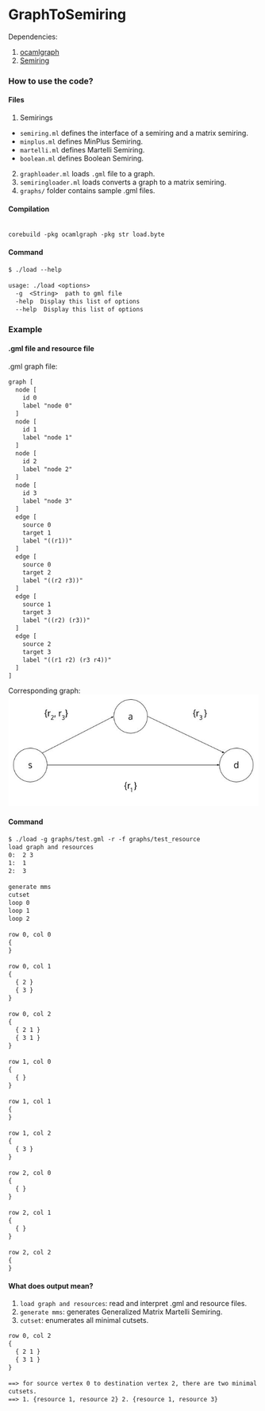 GraphToSemiring
===============

Dependencies:

1. [ocamlgraph](https://github.com/backtracking/ocamlgraph)
2. [Semiring](https://github.com/kalasoo/Semiring)


### How to use the code?

#### Files

1. Semirings
  * `semiring.ml` defines the interface of a semiring and a matrix semiring.
  * `minplus.ml` defines MinPlus Semiring.
  * `martelli.ml` defines Martelli Semiring.
  * `boolean.ml` defines Boolean Semiring.
2. `graphloader.ml` loads `.gml` file to a graph.
3. `semiringloader.ml` loads converts a graph to a matrix semiring.
3. `graphs/` folder contains sample .gml files.

#### Compilation

```shell

corebuild -pkg ocamlgraph -pkg str load.byte

```

#### Command

```shell
$ ./load --help

usage: ./load <options>
  -g  <String>  path to gml file
  -help  Display this list of options
  --help  Display this list of options
```

### Example

#### .gml file and resource file

.gml graph file:
```
graph [
  node [
    id 0
    label "node 0"
  ]
  node [
    id 1
    label "node 1"
  ]
  node [
    id 2
    label "node 2"
  ]
  node [
    id 3
    label "node 3"
  ]
  edge [
    source 0
    target 1
    label "((r1))"
  ]
  edge [
    source 0
    target 2
    label "((r2 r3))"
  ]
  edge [
    source 1
    target 3
    label "((r2) (r3))"
  ]
  edge [
    source 2
    target 3
    label "((r1 r2) (r3 r4))"
  ]
]
```

Corresponding graph:
![test_graph](graphs/test_graph.jpg)

#### Command
```
$ ./load -g graphs/test.gml -r -f graphs/test_resource 
load graph and resources
0:  2 3
1:  1
2:  3

generate mms
cutset
loop 0
loop 1
loop 2

row 0, col 0
{
}

row 0, col 1
{
  { 2 }
  { 3 }
}

row 0, col 2
{
  { 2 1 }
  { 3 1 }
}

row 1, col 0
{
  { }
}

row 1, col 1
{
}

row 1, col 2
{
  { 3 }
}

row 2, col 0
{
  { }
}

row 2, col 1
{
  { }
}

row 2, col 2
{
}
```

#### What does output mean?

1. `load graph and resources`: read and interpret .gml and resource files.
2. `generate mms`: generates Generalized Matrix Martelli Semiring.
3. `cutset`: enumerates all minimal cutsets.

```
row 0, col 2
{
  { 2 1 }
  { 3 1 }
}

==> for source vertex 0 to destination vertex 2, there are two minimal cutsets.
==> 1. {resource 1, resource 2} 2. {resource 1, resource 3}
```

